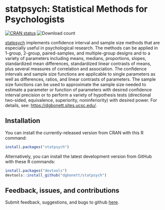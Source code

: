 
# statpsych: Statistical Methods for Psychologists

[![CRAN
status](https://www.r-pkg.org/badges/version/statpsych)](https://CRAN.R-project.org/package=statpsych)
![Download
count](https://cranlogs.r-pkg.org/badges/last-month/statpsych)

[statpsych](https://github.com/dgbonett/statpsych) implements confidence
interval and sample size methods that are especially useful in
psychological research. The methods can be applied in 1-group, 2-group,
paired-samples, and multiple-group designs and to a variety of
parameters including means, medians, proportions, slopes, standardized
mean differences, standardized linear contrasts of means, plus several
measures of correlation and association. The confidence intervals and
sample size functions are applicable to single parameters as well as
differences, ratios, and linear contrasts of parameters. The sample size
functions can be used to approximate the sample size needed to estimate
a parameter or function of parameters with desired confidence interval
precision or to perform a variety of hypothesis tests (directional
two-sided, equivalence, superiority, noninferiority) with desired power.
For details, see: <https://dgbonett.sites.ucsc.edu/>.

## Installation

You can install the currently-released version from CRAN with this R
command:

``` r
install.packages("statpsych")
```

Alternatively, you can install the latest development version from
GitHub with these R commands:

``` r
install.packages("devtools")
devtools::install_github("dgbonett/statpsych")
```

## Feedback, issues, and contributions

Submit feedback, suggestions, and bugs to github
[here](https://github.com/dgbonett/statpsych/issues/new).
